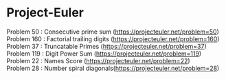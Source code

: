 # Project-Euler
Problem 50 : Consecutive prime sum (https://projecteuler.net/problem=50)<br>
Problem 160 : Factorial trailing digits (https://projecteuler.net/problem=160)<br>
Problem 37 : Truncatable Primes (https://projecteuler.net/problem=37)<br>
Problem 119 : Digit Power Sum (https://projecteuler.net/problem=119)<br>
Problem 22 : Names Score (https://projecteuler.net/problem=22)<br>
Problem 28 : Number spiral diagonals(https://projecteuler.net/problem=28)
